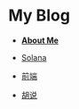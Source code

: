 # My Blog
- **[About Me](https://github.com/jackalchenxu/jackalchenxu/issues/8)**

- [Solana](https://github.com/jackalchenxu/jackalchenxu/issues/9)
- [前端](todo!)
- [胡说](https://github.com/jackalchenxu/jackalchenxu/issues/10)
